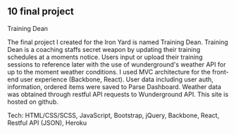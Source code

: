 ## 10 final project

Training Dean

The final project I created for the Iron Yard is named Training Dean. Training Dean is a coaching staffs secret weapon by updating their training schedules at a moments notice. Users input or upload their training sessions to reference later with the use of wunderground's weather API for up to the moment weather conditions.  I used MVC architecture for the front-end user experience (Backbone, React). User data including user auth, information, ordered items were saved to Parse Dashboard. Weather data was obtained through restful API requests to Wunderground API.  This site is hosted on github.

Tech: HTML/CSS/SCSS, JavaScript, Bootstrap, jQuery, Backbone, React, Restful API (JSON), Heroku
